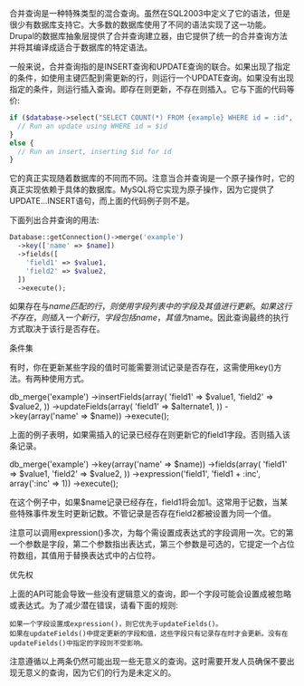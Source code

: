 合并查询是一种特殊类型的混合查询。虽然在SQL2003中定义了它的语法，但是很少有数据库支持它。大多数的数据库使用了不同的语法实现了这一功能。Drupal的数据库抽象层提供了合并查询建立器，由它提供了统一的合并查询方法并将其编译成适合于数据库的特定语法。

一般来说，合并查询指的是INSERT查询和UPDATE查询的联合。如果出现了指定的条件，如使用主键匹配到需更新的行，则运行一个UPDATE查询。如果没有出现指定的条件，则运行插入查询。即存在则更新，不存在则插入。它与下面的代码等价:

```php
if ($database->select("SELECT COUNT(*) FROM {example} WHERE id = :id", array(':id' => $id))->fetchField()) {
  // Run an update using WHERE id = $id
}
else {
  // Run an insert, inserting $id for id
}
```

它的真正实现随着数据库的不同而不同。注意当合并查询是一个原子操作时，它的真正实现依赖于具体的数据库。MySQL将它实现为原子操作，因为它提供了UPDATE...INSERT语句，而上面的代码例子则不是。

下面列出合并查询的用法:

```php
Database::getConnection()->merge('example')
  ->key(['name' => $name])
  ->fields([
    'field1' => $value1,
    'field2' => $value2,
  ])
  ->execute();
```  

如果存在与$name匹配的行，则使用字段列表中的字段及其值进行更新。如果这行不存在，则插入一个新行，字段包括name，其值为$name。因此查询最终的执行方式取决于该行是否存在。

 
条件集

有时，你在更新某些字段的值时可能需要测试记录是否存在，这需使用key()方法。有两种使用方式。

db_merge('example')
  ->insertFields(array(
      'field1' => $value1,
      'field2' => $value2,
  ))
  ->updateFields(array(
    'field1' => $alternate1,
  ))
  ->key(array('name' => $name))
  ->execute();

上面的例子表明，如果需插入的记录已经存在则更新它的field1字段。否则插入该条记录。

db_merge('example')
  ->key(array('name' => $name))
  ->fields(array(
      'field1' => $value1,
      'field2' => $value2,
  ))
  ->expression('field1', 'field1 + :inc', array(':inc' => 1))
  ->execute();

在这个例子中，如果$name记录已经存在，field1将会加1。这常用于记数，当某些特殊事件发生时更新记数。不管记录是否存在field2都被设置为同一个值。

注意可以调用expression()多次，为每个需设置成表达式的字段调用一次。它的第一个参数是字段，第二个参数指出表达式，第三个参数是可选的，它提定一个占位符数组，其值用于替换表达式中的占位符。

 
优先权

上面的API可能会导致一些没有逻辑意义的查询，即一个字段可能会设置成被忽略或表达式。为了减少潜在错误，请看下面的规则:

    如果一个字段设置成expression()，则它优先于updateFields()。
    如果在updateFields()中提定更新的字段和值，这些字段只有记录存在时才会更新。没有在updateFields()中指定的字段则不受影响。

注意遵循以上两条仍然可能出现一些无意义的查询。这时需要开发人员确保不要出现无意义的查询，因为它们的行为是未定义的。

